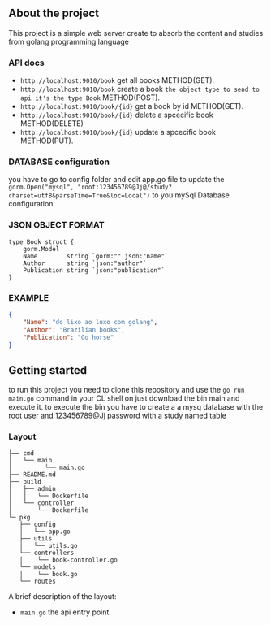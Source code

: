 ## About the project
This project is a simple web server create to absorb the content and studies from golang programming language

### API docs

* `http://localhost:9010/book` get all books METHOD(GET).
* `http://localhost:9010/book` create a book `the object type to send to api it's the type Book` METHOD(POST).
* `http://localhost:9010/book/{id}` get a book by id METHOD(GET).
* `http://localhost:9010/book/{id}` delete a spcecific book METHOD(DELETE) 
* `http://localhost:9010/book/{id}` update a spcecific book METHOD(PUT).

### DATABASE configuration
you have to go to config folder and edit app.go file to update the
```gorm.Open("mysql", "root:123456789@Jj@/study?charset=utf8&parseTime=True&loc=Local")```
to you mySql Database configuration

### JSON OBJECT FORMAT

```
type Book struct {
	gorm.Model
	Name        string `gorm:"" json:"name"`
	Author      string `json:"author"`
	Publication string `json:"publication"`
}
```

### EXAMPLE
```json
{
	"Name": "do lixo ao luxo com golang",
	"Author": "Brazilian books",
	"Publication": "Go horse"
}
```


## Getting started

to run this project you need to clone this repository and use the `go run main.go` command in your CL shell
on just download the bin main and execute it. to execute the bin you have to create a a mysq database
with the root user and 123456789@Jj password with a study named table

### Layout

```tree
├── cmd
│   └── main
│   	  └── main.go
├── README.md
├── build
│   ├── admin
│   │   └── Dockerfile
│   └── controller
│       └── Dockerfile
└─ pkg
   ├── config
   │   └── app.go
   ├── utils
   │   └── utils.go 
   └── controllers   
   │    └── book-controller.go
   └── models
   │    └── book.go   
   └── routes

```

A brief description of the layout:

* `main.go` the api entry point
